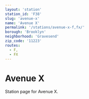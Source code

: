 ```yaml
---
layout: 'station'
station_id: 'F38'
slug: 'avenue-x'
name: 'Avenue X'
permalink: '/stations/avenue-x-f,fx/'
borough: 'Brooklyn'
neighborhood: 'Gravesend'
zip_code: '11223'
routes:
  - F,
  - FX
---
```

# Avenue X

Station page for Avenue X.
